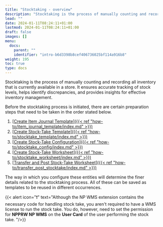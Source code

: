 ```yaml
---
title: "Stocktaking - overview"
description: "Stocktaking is the process of manually counting and recording all inventory that is currently available in a store."
lead: ""
date: 2024-01-11T08:24:11+01:00
lastmod: 2024-01-11T08:24:11+01:00
draft: false
images: []
menu:
  docs:
    parent: ""
    identifier: "intro-b6d3398b8cef406736025bf114a916b8"
weight: 195
toc: true
type: docs
---
```


Stocktaking is the process of manually counting and recording all inventory that is currently available in a store. It ensures accurate tracking of stock levels, helps identify discrepancies, and provides insights for effective inventory management. 

Before the stocktaking process is initiated, there are certain preparation steps that need to be taken in the order stated below. 

1. [<ins>Create Item Journal Template<ins>]({{< ref "how-to/item_journal_template/index.md" >}})
2. [<ins>Create Stock-Take Template<ins>]({{< ref "how-to/stocktake_template/index.md" >}})
3. [<ins>Create Stock-Take Configuration<ins>]({{< ref "how-to/stocktake_config/index.md" >}})
4. [<ins>Create Stock-Take Worksheet<ins>]({{< ref "how-to/stocktake_worksheet/index.md" >}})
5. [<ins>Transfer and Post Stock-Take Worksheet<ins>]({{< ref "how-to/transfer_post_stocktake/index.md" >}})

The way in which you configure these entities will determine the finer details related to the stocktaking process. All of these can be saved as templates to be reused in different occurrences.

{{< alert icon="❗" text="Although the NP WMS extension contains the necessary code for handling stock take, you aren't required to have a WMS license to run the stock take. You do, however, need to set the permission for <b>NPPRW NP WMS</b> on the <b>User Card</b> of the user performing the stock take. "/>}}
